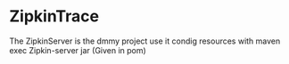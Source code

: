 # ZipkinTrace

The ZipkinServer is the dmmy project use it condig resources with maven exec Zipkin-server jar (Given in pom)
